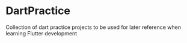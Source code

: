 # DartPractice
Collection of dart practice projects to be used for later reference when learning Flutter development
